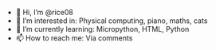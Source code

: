 - 👋 Hi, I’m @rice08
- 👀 I’m interested in: Physical computing, piano, maths, cats
- 🌱 I’m currently learning: Micropython, HTML, Python
- 📫 How to reach me: Via comments

<!---
thingsido/thingsido is a ✨ special ✨ repository because its `README.md` (this file) appears on your GitHub profile.
You can click the Preview link to take a look at your changes.
--->
